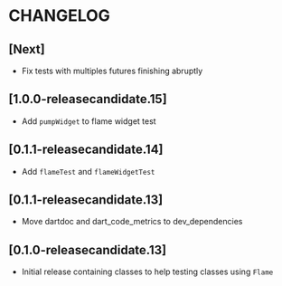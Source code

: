 # CHANGELOG

## [Next]
 - Fix tests with multiples futures finishing abruptly

## [1.0.0-releasecandidate.15]
 - Add `pumpWidget` to flame widget test

## [0.1.1-releasecandidate.14]
 - Add `flameTest` and `flameWidgetTest`

## [0.1.1-releasecandidate.13]
 - Move dartdoc and dart_code_metrics to dev_dependencies

## [0.1.0-releasecandidate.13]
 - Initial release containing classes to help testing classes using `Flame`
